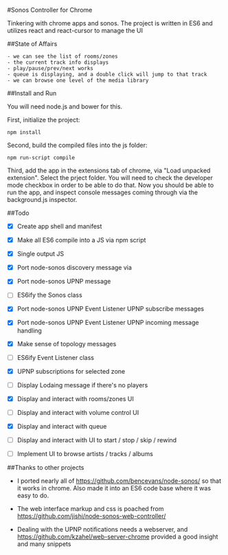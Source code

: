 #Sonos Controller for Chrome

Tinkering with chrome apps and sonos.
The project is written in ES6 and utilizes react and react-cursor to manage the UI

##State of Affairs

	- we can see the list of rooms/zones
	- the current track info displays
	- play/pause/prev/next works 
	- queue is displaying, and a double click will jump to that track
	- we can browse one level of the media library

##Install and Run

You will need node.js and bower for this.

First, initialize the project:

	npm install

Second, build the compiled files into the js folder:

	npm run-script compile

Third, add the app in the extensions tab of chrome, via "Load unpacked extension". Select the prject folder.
You will need to check the developer mode checkbox in order to be able to do that.
Now you should be able to run the app, and inspect console messages coming through via the background.js inspector.


##Todo

- [x] Create app shell and manifest
- [x] Make all ES6 compile into a JS via npm script
- [x] Single output JS
- [x] Port node-sonos discovery message via
- [x] Port node-sonos UPNP message
- [ ] ES6ify the Sonos class 
- [x] Port node-sonos UPNP Event Listener UPNP subscribe messages
- [x] Port node-sonos UPNP Event Listener UPNP incoming message handling
- [x] Make sense of topology messages
- [ ] ES6ify Event Listener class
- [x] UPNP subscriptions for selected zone 
- [ ] Display Lodaing message if there's no players
- [x] Display and interact with rooms/zones UI
- [ ] Display and interact with volume control UI
- [x] Display and interact with queue
- [ ] Display and interact with UI to  start / stop / skip / rewind
- [ ] Implement UI to browse artists / tracks / albums



##Thanks to other projects

- I ported nearly all of https://github.com/bencevans/node-sonos/ so that it works in chrome. 
  Also made it into an ES6 code base where it was easy to do.

- The web interface markup and css is poached from https://github.com/jishi/node-sonos-web-controller/

- Dealing with the UPNP notifications needs a webserver, and https://github.com/kzahel/web-server-chrome provided a good insight and many snippets
